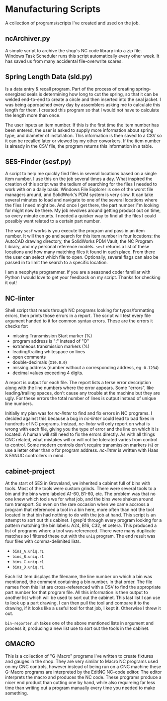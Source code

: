 # Manufacturing Scripts
A collection of programs/scripts I've created and used on the job.

## ncArchiver.py

A simple script to archive the shop's NC code library into a zip file. Windows Task Scheduler runs this script automatically every other week. It has saved us from many accidental file-overwrite scares.

## Spring Length Data (sld.py)

Is a data entry & recall program. Part of the process of creating spring-energized seals is determining how long to cut the spring, so that it can be welded end-to-end to create a circle and then inserted into the seal jacket. I was being approached every day by assemblers asking me to calculate this length for them. I created this program so that I would not have to calculate the length more than once.

The user inputs an item number. If this is the first time the item number has been entered, the user is asked to supply more information about spring type, and diameter of installation. This information is then saved to a CSV so it can be recalled later or viewed by my other coworkers. If the item number is already in the CSV file, the program returns this information in a table.

## SES-Finder (sesf.py)

A script to help me quickly find files in several locations based on a single item number. I use this on the job several times a day. What inspired the creation of this script was the tedium of searching for the files I needed to work with on a daily basis. Windows File Explorer is one of the worst file managers around, and SolidWork's PDM system is very slow. It can take several minutes to load and navigate to one of the several locations where the files I need might be. And once I get there, the part number I"m looking for might now be there. My job revolves around getting product out on time, so every minute counts. I needed a quicker way to find all the files I could possibly want related to a certain part number.

The way `sesf` works is you execute the program and pass in an item number. It will then go and search for this item number in four locations: the AutoCAD drawing directory, the SolidWorks PDM Vault, the NC Program Library, and my personal reference models. `sesf` returns a list of these locations and how many matching files it found in each place. From there the user can select which file to open. Optionally, several flags can also be passed in to limit the search to a specific location.

I am a neophyte programmer. If you are a seasoned coder familiar with Python I would love to get your feedback on my script. Thanks for checking it out!

## NC-linter

Shell script that reads through NC programs looking for typos/formatting errors, then prints those errors in a report. The script will test every file argument handed to it for common syntax errors. These are the errors it checks for:

- missing Transmission Start marker (%)
- program address is ":" instead of "O"
- extraneous transmission markers (%)
- leading/trailing whitespace on lines
- open comments
- double-decimals (`X10.0.0`)
- missing address (number without a corresponding address, eg: `0.1234`)
- decimal values exceeding 4 digits.

A report is output for each file. The report lists a terse error description along with the line numbers where the error appears. Some "errors", like leading/trailing spaces, don't cause any trouble at the machine but they are ugly. For these errors the total number of lines is output instead of unique line numbers.

Initially my plan was for *nc-linter* to find and fix errors in NC programs. I decided against this because a bug in *nc-linter* could lead to bad fixes in hundreds of NC programs. Instead, *nc-linter* will only report on what is wrong with each file, giving you the type of error and the line on which it is located. A human will still need to fix the errors directly. As with all things CNC related, what mistakes will or will not be tolerated varies from control to control. Some modern controls don't require transmission markers (`%`) or use a letter other than `O` for program address. *nc-linter* is written with Haas & FANUC controllers in mind.

## cabinet-project

At the start of SES in Groveland, we inherited a cabinet full of bins with tools. Most of the tools were custom grinds. There were several tools to a bin and the bins were labeled A1-60, B1-60, etc. The problem was that no one knew which tools we for what job, and the bins were shaken around turn transport. So even on the rare occasion when we came accross a program that referenced a tool in a bin here, more often than not the tool located in that bin had nothing to do with the job at hand. This script is an attempt to sort out this cabinet. I grep'd through every program looking for a pattern matching the bin labels: A24, B16, C32, et cetera. This produced a list of programs where a tool was referenced. There were many duplicate matches so I filtered these out with the `uniq` program. The end result was four files with comma-delimited lists.

- `bins_A.uniq.r1`
- `bins_B.uniq.r1`
- `bins_C.uniq.r1`
- `bins_D.uniq.r1`

Each list item displays the filename, the line number on which a bin was mentioned, the comment containing a bin number. In that order. The file names from this list are cross-referenced with a CSV to find the appropriate part number for that program file. All this information is then output to another list which will be used to sort out the cabinet. This last list I can use to look up a part drawing. I can then pull the tool and compare it to the drawing, if it looks like a useful tool for that job, I kept it. Otherwise I threw it out.

`bin-reporter.sh` takes one of the above mentioned lists in argument and process it, producing a new list use to sort out the tools in the cabinet.

## GMACRO

This is a collection of "G-Macro" programs I've written to create fixtures and gauges in the shop. They are very similar to Macro NC programs used on my CNC controls, however instead of being run on a CNC machine these G-Macro programs are interpreted by the EditNC NC-code editor. The editor interprets the macro and produces the NC code. These programs produce a nicer end product than cutting one by hand, while also requireing far less time than writing out a program manually every time you needed to make something. 
